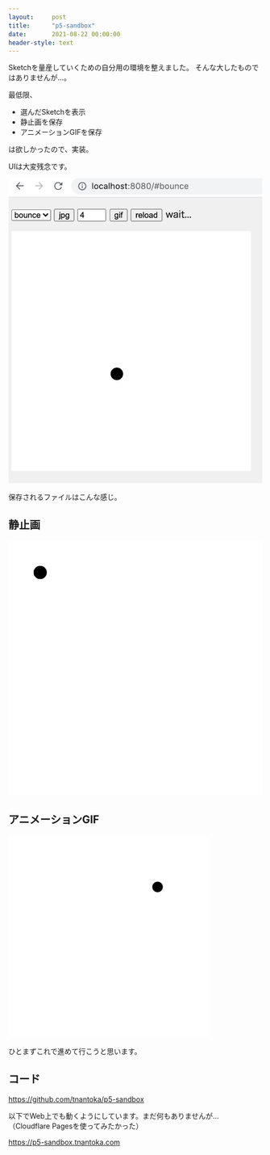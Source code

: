 ```yaml
---
layout:     post
title:      "p5-sandbox"
date:       2021-08-22 00:00:00
header-style: text
---
```

Sketchを量産していくための自分用の環境を整えました。
そんな大したものではありませんが…。

最低限、

- 選んだSketchを表示
- 静止画を保存
- アニメーションGIFを保存

は欲しかったので、実装。

UIは大変残念です。

![](/img/in-post/20210822091559.png)

保存されるファイルはこんな感じ。

## 静止画

![](/img/in-post/20210822094318.jpg)

## アニメーションGIF

![](/img/in-post/20210822094252.gif)

ひとまずこれで進めて行こうと思います。


## コード


<https://github.com/tnantoka/p5-sandbox>


以下でWeb上でも動くようにしています。まだ何もありませんが…
（Cloudflare Pagesを使ってみたかった）


<https://p5-sandbox.tnantoka.com>



